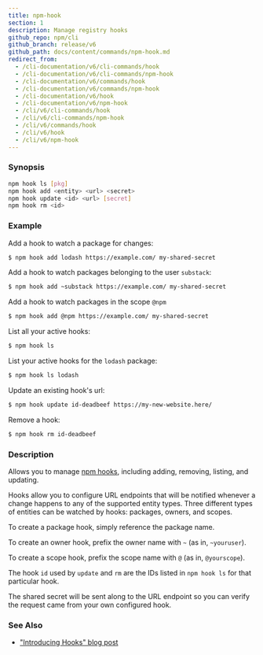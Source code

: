 ```yaml
---
title: npm-hook
section: 1
description: Manage registry hooks
github_repo: npm/cli
github_branch: release/v6
github_path: docs/content/commands/npm-hook.md
redirect_from:
  - /cli-documentation/v6/cli-commands/hook
  - /cli-documentation/v6/cli-commands/npm-hook
  - /cli-documentation/v6/commands/hook
  - /cli-documentation/v6/commands/npm-hook
  - /cli-documentation/v6/hook
  - /cli-documentation/v6/npm-hook
  - /cli/v6/cli-commands/hook
  - /cli/v6/cli-commands/npm-hook
  - /cli/v6/commands/hook
  - /cli/v6/hook
  - /cli/v6/npm-hook
---
```


### Synopsis

```bash
npm hook ls [pkg]
npm hook add <entity> <url> <secret>
npm hook update <id> <url> [secret]
npm hook rm <id>
```

### Example

Add a hook to watch a package for changes:

```bash
$ npm hook add lodash https://example.com/ my-shared-secret
```

Add a hook to watch packages belonging to the user `substack`:

```bash
$ npm hook add ~substack https://example.com/ my-shared-secret
```

Add a hook to watch packages in the scope `@npm`

```bash
$ npm hook add @npm https://example.com/ my-shared-secret
```

List all your active hooks:

```bash
$ npm hook ls
```

List your active hooks for the `lodash` package:

```bash
$ npm hook ls lodash
```

Update an existing hook's url:

```bash
$ npm hook update id-deadbeef https://my-new-website.here/
```

Remove a hook:

```bash
$ npm hook rm id-deadbeef
```

### Description

Allows you to manage [npm hooks](https://blog.npmjs.org/post/145260155635/introducing-hooks-get-notifications-of-npm), including adding, removing, listing, and updating.

Hooks allow you to configure URL endpoints that will be notified whenever a change happens to any of the supported entity types. Three different types of entities can be watched by hooks: packages, owners, and scopes.

To create a package hook, simply reference the package name.

To create an owner hook, prefix the owner name with `~` (as in, `~youruser`).

To create a scope hook, prefix the scope name with `@` (as in, `@yourscope`).

The hook `id` used by `update` and `rm` are the IDs listed in `npm hook ls` for that particular hook.

The shared secret will be sent along to the URL endpoint so you can verify the request came from your own configured hook.

### See Also

- ["Introducing Hooks" blog post](https://blog.npmjs.org/post/145260155635/introducing-hooks-get-notifications-of-npm)
